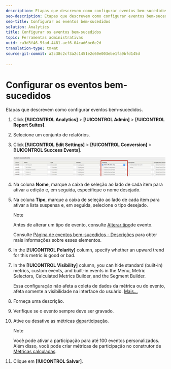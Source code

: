 ```yaml
---
description: Etapas que descrevem como configurar eventos bem-sucedidos.
seo-description: Etapas que descrevem como configurar eventos bem-sucedidos.
seo-title: Configurar os eventos bem-sucedidos
solution: Analytics
title: Configurar os eventos bem-sucedidos
topic: Ferramentas administrativas
uuid: ca3d3f46-5fad-4481-aef6-04cad6bc6e2d
translation-type: tm+mt
source-git-commit: a2c38c2cf3a2c1451e2c60e003ebe1fa9bfd145d

---
```



# Configurar os eventos bem-sucedidos

Etapas que descrevem como configurar eventos bem-sucedidos.

1. Click **[!UICONTROL Analytics]** &gt; **[!UICONTROL Admin]** &gt; **[!UICONTROL Report Suites]**.
1. Selecione um conjunto de relatórios.
1. Click **[!UICONTROL Edit Settings]** &gt; **[!UICONTROL Conversion]** &gt; **[!UICONTROL Success Events]**.

   ![Resultado da etapa](assets/success_event_page.png)

1. Na coluna **Nome**, marque a caixa de seleção ao lado de cada item para ativar a edição e, em seguida, especifique o nome desejado.
1. Na coluna **Tipo**, marque a caixa de seleção ao lado de cada item para ativar a lista suspensa e, em seguida, selecione o tipo desejado.

   >[!NOTE]
   >
   >Antes de alterar um tipo de evento, consulte [Alterar tipo](/help/admin/admin/c-success-events/event-type.md)de evento.

   Consulte [Página de eventos bem-sucedidos - Descrições](/help/admin/admin/c-success-events/success-event.md) para obter mais informações sobre esses elementos.

1. In the **[!UICONTROL Polarity]** column, specify whether an upward trend for this metric is good or bad.
1. In the **[!UICONTROL Visibility]** column, you can hide standard (built-in) metrics, custom events, and built-in events in the Menu, Metric Selectors, Calculated Metrics Builder, and the Segment Builder.

   Essa configuração não afeta a coleta de dados da métrica ou do evento, afeta somente a visibilidade na interface do usuário. [Mais...](/help/admin/admin/metric-visibility.md)
1. Forneça uma descrição.
1. Verifique se o evento sempre deve ser gravado.
1. Ative ou desative as métricas [de](/help/components/c-variables/c-metrics/metrics-participation.md)participação.

   >[!NOTE]
   >
   >Você pode ativar a participação para até 100 eventos personalizados. Além disso, você pode criar métricas de participação no construtor de [Métricas calculadas](https://marketing.adobe.com/resources/help/en_US/analytics/calcmetrics/participation_metric.html).

1. Clique em **[!UICONTROL Salvar]**.

